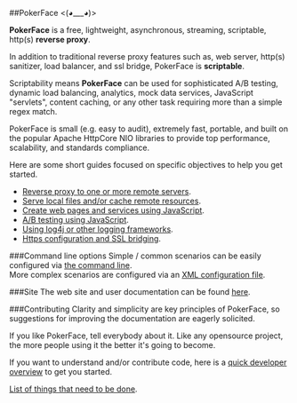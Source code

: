 ##PokerFace <(◕___◕)>

**PokerFace** is a free, lightweight, asynchronous, streaming, scriptable, http(s) **reverse proxy**.  

In addition to traditional reverse proxy features such as, web server, http(s) sanitizer, load balancer, and ssl bridge, PokerFace is **scriptable**.  

Scriptability means **PokerFace** can be used for sophisticated A/B testing, dynamic load balancing, analytics, mock data services, JavaScript "servlets", content caching, or any other task requiring more than a simple regex match.  

PokerFace is small (e.g. easy to audit), extremely fast, portable, and built on the popular Apache HttpCore NIO libraries to provide top performance, scalability, and standards compliance.

Here are some short guides focused on specific objectives to help you get started.

* [Reverse proxy to one or more remote servers](./reverseproxy.html).
* [Serve local files and/or cache remote resources](./fileserver.html).
* [Create web pages and services using JavaScript](./servletscripting.html).
* [A/B testing using JavaScript](./abscripting.html).
* [Using log4j or other logging frameworks](./loggingconfig.html).
* [Https configuration and SSL bridging](./httpsconfig.html).

###Command line options
Simple / common scenarios can be easily configured via [the command line](./cmdlineopts.html).  
More complex scenarios are configured via an [XML configuration file](./configfile.html).  

###Site
The web site and user documentation can be found [here](http://pcafstockf.github.io/PokerFace/index.html).

###Contributing
Clarity and simplicity are key principles of PokerFace, so suggestions for improving the documentation are eagerly solicited.

If you like PokerFace, tell everybody about it.  Like any opensource project, the more people using it the better it's going to become.  

If you want to understand and/or contribute code, here is a [quick developer overview](http://pcafstockf.github.io/PokerFace/overview-dev.html) to get you started.

[List of things that need to be done](./ToDo.md).
